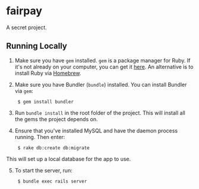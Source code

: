 # fairpay
A secret project.

## Running Locally
1. Make sure you have `gem` installed. `gem` is a package manager for Ruby. If it's not already on your computer,
you can get it [here](https://rubygems.org/pages/download). An alternative is to install Ruby via [Homebrew](http://brew.sh/).
2. Make sure you have Bundler (`bundle`) installed. You can install Bundler via `gem`:
        
        $ gem install bundler
3. Run `bundle install` in the root folder of the project. This will install all the gems the project depends on.
4. Ensure that you've installed MySQL and have the daemon process running. Then enter:
        
        $ rake db:create db:migrate
This will set up a local database for the app to use.

5. To start the server, run:
        
        $ bundle exec rails server
